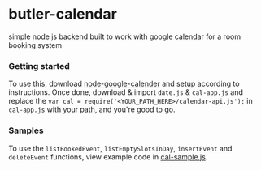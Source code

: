# butler-calendar
simple node js backend built to work with google calendar for a room booking system

### Getting started
To use this, download [node-google-calender](https://github.com/yuhong90/node-google-calendar) and setup according to instructions.
Once done, download & import `date.js` & `cal-app.js` and replace the `var cal = require('<YOUR_PATH_HERE>/calendar-api.js');` in `cal-app.js` with your path, and you're good to go.

### Samples
To use the `listBookedEvent`, `listEmptySlotsInDay`, `insertEvent` and `deleteEvent` functions, 
view example code in [cal-sample.js](https://github.com/yuhong90/butler-calendar/blob/master/cal-sample.js).
